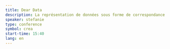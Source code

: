 ```yaml
---
title: Dear Data
description: La représentation de données sous forme de correspondance.
speaker: stefanie
type: conference
symbol: crea
start-time: 15:40
lang: en
---
```

